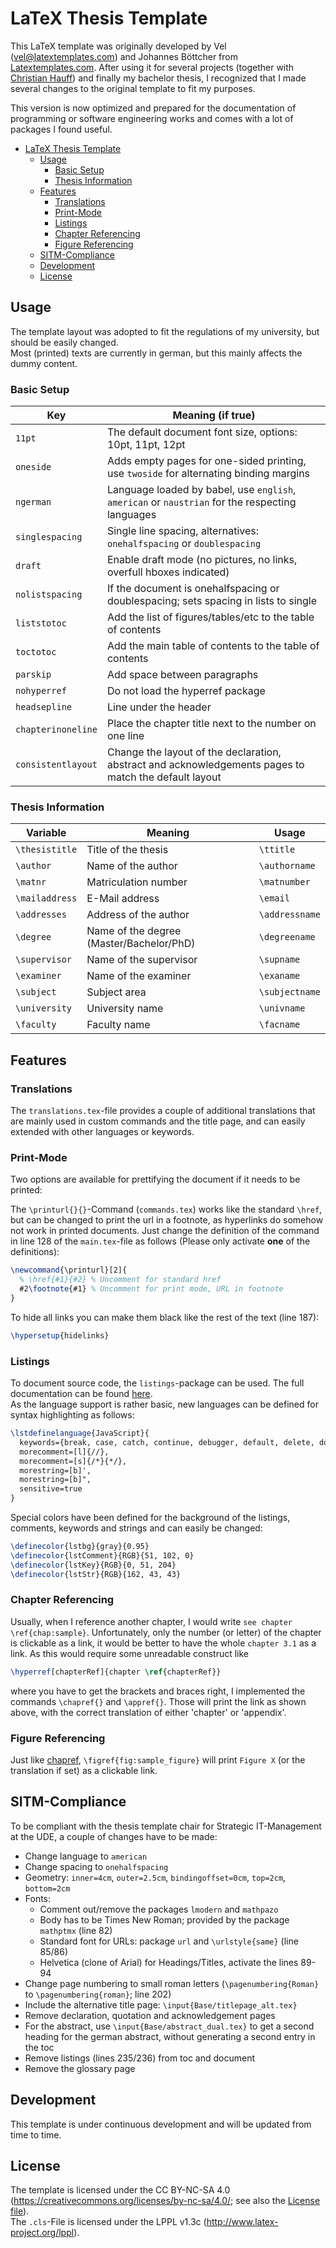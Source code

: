 # LaTeX Thesis Template

This LaTeX template was originally developed by Vel (vel@latextemplates.com) and Johannes Böttcher from [Latextemplates.com](http://www.latextemplates.com/template/masters-doctoral-thesis). After using it for several projects (together with [Christian Hauff](https://github.com/christianhauff)) and finally my bachelor thesis, I recognized that I made several changes to the original template to fit my purposes.

This version is now optimized and prepared for the documentation of programming or software engineering works and comes with a lot of packages I found useful.

- [LaTeX Thesis Template](#latex-thesis-template)
  - [Usage](#usage)
    - [Basic Setup](#basic-setup)
    - [Thesis Information](#thesis-information)
  - [Features](#features)
    - [Translations](#translations)
    - [Print-Mode](#print-mode)
    - [Listings](#listings)
    - [Chapter Referencing](#chapter-referencing)
    - [Figure Referencing](#figure-referencing)
  - [SITM-Compliance](#sitm-compliance)
  - [Development](#development)
  - [License](#license)

## Usage

The template layout was adopted to fit the regulations of my university, but should be easily changed.  
Most (printed) texts are currently in german, but this mainly affects the dummy content.

### Basic Setup

| Key                | Meaning (if true)                                                                                     |
| ------------------ | ----------------------------------------------------------------------------------------------------- |
| `11pt`             | The default document font size, options: 10pt, 11pt, 12pt                                             |
| `oneside`          | Adds empty pages for one-sided printing, use `twoside` for alternating binding margins                |
| `ngerman`          | Language loaded by babel, use `english`, `american` or `naustrian` for the respecting languages                   |
| `singlespacing`    | Single line spacing, alternatives: `onehalfspacing` or `doublespacing`                                |
| `draft`            | Enable draft mode (no pictures, no links, overfull hboxes indicated)                                  |
| `nolistspacing`    | If the document is onehalfspacing or doublespacing; sets spacing in lists to single                   |
| `liststotoc`       | Add the list of figures/tables/etc to the table of contents                                           |
| `toctotoc`         | Add the main table of contents to the table of contents                                               |
| `parskip`          | Add space between paragraphs                                                                          |
| `nohyperref`       | Do not load the hyperref package                                                                      |
| `headsepline`      | Line under the header                                                                                 |
| `chapterinoneline` | Place the chapter title next to the number on one line                                                |
| `consistentlayout` | Change the layout of the declaration, abstract and acknowledgements pages to match the default layout |

### Thesis Information

| Variable       | Meaning                                  | Usage          |
| -------------- | ---------------------------------------- | -------------- |
| `\thesistitle` | Title of the thesis                      | `\ttitle`      |
| `\author`      | Name of the author                       | `\authorname`  |
| `\matnr`      | Matriculation number                       | `\matnumber`  |
| `\mailaddress`      | E-Mail address                       | `\email`  |
| `\addresses`   | Address of the author                    | `\addressname` |
| `\degree`      | Name of the degree (Master/Bachelor/PhD) | `\degreename`  |
| `\supervisor`  | Name of the supervisor                   | `\supname`     |
| `\examiner`    | Name of the examiner                     | `\exaname`     |
| `\subject`     | Subject area                             | `\subjectname` |
| `\university`  | University name                          | `\univname`    |
| `\faculty`     | Faculty name                             | `\facname`     |

## Features

### Translations

The `translations.tex`-file provides a couple of additional translations that are mainly used in custom commands and the title page, and can easily extended with other languages or keywords.

### Print-Mode

Two options are available for prettifying the document if it needs to be printed:

The `\printurl{}{}`-Command (`commands.tex`) works like the standard `\href`, but can be changed to print the url in a footnote, as hyperlinks do somehow not work in printed documents. Just change the definition of the command in line 128 of the `main.tex`-file as follows (Please only activate **one** of the definitions):

```tex
\newcommand{\printurl}[2]{
  % \href{#1}{#2} % Uncomment for standard href
  #2\footnote{#1} % Uncomment for print mode, URL in footnote
}
```

To hide all links you can make them black like the rest of the text (line 187):

```tex
\hypersetup{hidelinks}
```

### Listings

To document source code, the `listings`-package can be used. The full documentation can be found [here](http://mirror.utexas.edu/ctan/macros/latex/contrib/listings/listings.pdf).  
As the language support is rather basic, new languages can be defined for syntax highlighting as follows:

```tex
\lstdefinelanguage{JavaScript}{
  keywords={break, case, catch, continue, debugger, default, delete, do, else, false, finally, for, function, if, in, instanceof, new, null, return, switch, this, throw, true, try, typeof, var, void, while, with},
  morecomment=[l]{//},
  morecomment=[s]{/*}{*/},
  morestring=[b]',
  morestring=[b]",
  sensitive=true
}
```

Special colors have been defined for the background of the listings, comments, keywords and strings and can easily be changed:

```tex
\definecolor{lstbg}{gray}{0.95}
\definecolor{lstComment}{RGB}{51, 102, 0}
\definecolor{lstKey}{RGB}{0, 51, 204}
\definecolor{lstStr}{RGB}{162, 43, 43}
```

### Chapter Referencing

Usually, when I reference another chapter, I would write `see chapter \ref{chap:sample}`. Unfortunately, only the number (or letter) of the chapter is clickable as a link, it would be better to have the whole `chapter 3.1` as a link. As this would require some unreadable construct like

```tex
\hyperref[chapterRef]{chapter \ref{chapterRef}}
```
where you have to get the brackets and braces right, I implemented the commands `\chapref{}` and `\appref{}`. Those will print the link as shown above, with the correct translation of either 'chapter' or 'appendix'.


### Figure Referencing

Just like [chapref](#chapter-referencing), `\figref{fig:sample_figure}` will print `Figure X` (or the translation if set) as a clickable link.


## SITM-Compliance

To be compliant with the thesis template chair for Strategic IT-Management at the UDE, a couple of changes have to be made:

- Change language to `american`
- Change spacing to `onehalfspacing`
- Geometry: `inner=4cm`, `outer=2.5cm`, `bindingoffset=0cm`, `top=2cm`, `bottom=2cm`
- Fonts:
  - Comment out/remove the packages `lmodern` and `mathpazo`
  - Body has to be Times New Roman; provided by the package `mathptmx` (line 82)
  - Standard font for URLs: package `url` and `\urlstyle{same}` (line 85/86)
  - Helvetica (clone of Arial) for Headings/Titles, activate the lines 89-94
- Change page numbering to small roman letters (`\pagenumbering{Roman}` to `\pagenumbering{roman}`; line 202)
- Include the alternative title page: `\input{Base/titlepage_alt.tex}`
- Remove declaration, quotation and acknowledgement pages
- For the abstract, use `\input{Base/abstract_dual.tex}` to get a second heading for the german abstract, without generating a second entry in the toc
- Remove listings (lines 235/236) from toc and document
- Remove the glossary page


## Development

This template is under continuous development and will be updated from time to time.

## License

The template is licensed under the CC BY-NC-SA 4.0 (https://creativecommons.org/licenses/by-nc-sa/4.0/; see also the [License file](LICENSE.md)).  
The `.cls`-File is licensed under the LPPL v1.3c (http://www.latex-project.org/lppl).
